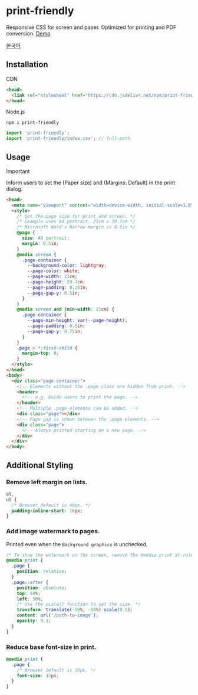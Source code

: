 # print-friendly

Responsive CSS for screen and paper. Optimized for printing and PDF conversion. [Demo]

[demo]: https://demo.hyunbin.page/print-friendly

[한국어](/docs/ko.md)

## Installation

CDN

```html
<head>
  <link rel="stylesheet" href="https://cdn.jsdelivr.net/npm/print-friendly@0.4/index.css" />
</head>
```

Node.js

```shell
npm i print-friendly
```

```js
import 'print-friendly';
import 'print-friendly/index.css'; // full-path
```

## Usage

> [!IMPORTANT]
> Inform users to set the (Paper size) and (Margins: Default) in the print dialog.

```html
<head>
  <meta name="viewport" content="width=device-width, initial-scale=1.0" />
  <style>
    /* Set the page size for print and screen. */
    /* Example uses A4 portrait. 21cm x 29.7cm */
    /* Microsoft Word's Narrow margin is 0.5in */
    @page {
      size: A4 portrait;
      margin: 0.5in;
    }
    @media screen {
      .page-container {
        --background-color: lightgray;
        --page-color: white;
        --page-width: 21cm;
        --page-height: 29.7cm;
        --page-padding: 0.25in;
        --page-gap-y: 0.5in;
      }
    }
    @media screen and (min-width: 21cm) {
      .page-container {
        --page-min-height: var(--page-height);
        --page-padding: 0.5in;
        --page-gap-y: 0.75in;
      }
    }
    .page > *:first-child {
      margin-top: 0;
    }
  </style>
</head>
<body>
  <div class="page-container">
    <!-- Elements without the .page class are hidden from print. -->
    <header>
      <!-- e.g. Guide users to print the page. -->
    </header>
    <!-- Multiple .page elements can be added. -->
    <div class="page"></div>
    <!-- Page gap is shown between the .page elements. -->
    <div class="page">
      <!-- Always printed starting on a new page. -->
    </div>
  </div>
</body>
```

## Additional Styling

### Remove left margin on lists.

```css
ol,
ul {
  /* Browser default is 40px. */
  padding-inline-start: 16px;
}
```

### Add image watermark to pages.

Printed even when the `Background graphics` is unchecked.

```css
/* To show the watermark on the screen, remove the @media print at-rule. */
@media print {
  .page {
    position: relative;
  }
  .page::after {
    position: absolute;
    top: 50%;
    left: 50%;
    /* Use the scale() function to set the size. */
    transform: translate(-50%, -50%) scale(0.5);
    content: url('/path-to-image');
    opacity: 0.1;
  }
}
```

### Reduce base font-size in print.

```css
@media print {
  .page {
    /* Browser default is 16px. */
    font-size: 12px;
  }
}
```
